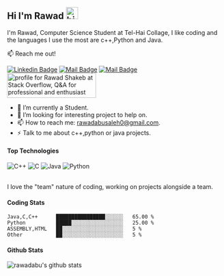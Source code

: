 ## Hi I'm Rawad <img src="https://user-images.githubusercontent.com/1303154/88677602-1635ba80-d120-11ea-84d8-d263ba5fc3c0.gif" width="28px" alt="hi">

I'm Rawad, Computer Science Student at Tel-Hai Collage, I like coding and the languages I use the most are c++,Python and Java.

:mailbox: Reach me out!

 [![Linkedin Badge](https://img.shields.io/badge/-Rawad-0e76a8?style=flat&labelColor=0e76a8&logo=linkedin&logoColor=white)](https://www.linkedin.com/in/rawad-abusaleh-3494a01b1/) [![Mail Badge](https://img.shields.io/badge/-@rawadshakeb-e84393?style=flat&labelColor=e84393&logo=instagram&logoColor=white)](https://instagram.com/rawadshakeb) [![Mail Badge](https://img.shields.io/badge/-rawadabusaleh-c0392b?style=flat&labelColor=c0392b&logo=gmail&logoColor=white)](mailto:rawadabusaleh0@gmail.com)
 <br>
<a  href="https://stackoverflow.com/users/16008721/rawad-shakeb"><img src="https://stackoverflow.com/users/flair/16008721.png?theme=dark" width="208" height="58" alt="profile for Rawad Shakeb at Stack Overflow, Q&amp;A for professional and enthusiast programmers" title="profile for Rawad Shakeb at Stack Overflow, Q&amp;A for professional and enthusiast programmers"></a>

<!-- TODO: Add last video link -->

- 🔭 I’m currently a Student.
- 🤔 I’m looking for interesting project to help on.
- 📫 How to reach me: rawadabusaleh0@gmail.com.
- ⚡ Talk to me about c++,python or java projects.

#### Top Technologies

<!-- TODO: Make technologies links takes you to repositories -->

<img alt="C++" src="https://img.shields.io/badge/c++-%2300599C.svg?style=for-the-badge&logo=c%2B%2B&ogoColor=white"/>
	<img alt="C" src="https://img.shields.io/badge/c-%2300599C.svg?style=for-the-badge&logo=c&logoColor=white"/>
 <img alt="Java" src="https://img.shields.io/badge/java-%23ED8B00.svg?style=for-the-badge&logo=java&logoColor=white"/>
 <img alt="Python" src="https://img.shields.io/badge/python-%2314354C.svg?style=for-the-badge&logo=python&logoColor=white"/>
<br />
<br />


I love the "team" nature of coding, working on projects alongside a team.

#### Coding Stats

<!--START_SECTION:waka-->
```text
Java,C,C++      ████████████████░░░░░░   65.00 % 
Python          █████░░░░░░░░░░░░░░░░░   25.00 % 
ASSEMBLY,HTML   ██░░░░░░░░░░░░░░░░░░░░   5 % 
Other           ██░░░░░░░░░░░░░░░░░░░░   5 % 
```
<!--END_SECTION:waka-->

#### Github Stats

![rawadabu's github stats](https://github-readme-stats.vercel.app/api?username=rawadabu&count_private=true&theme=tokyonight&hide=contribs,prs)

</details>
